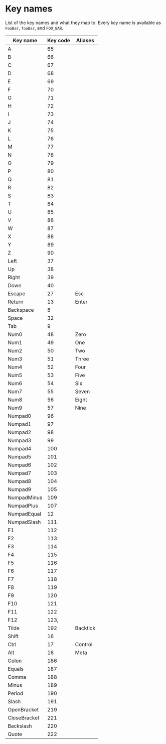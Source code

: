 # Key names

List of the key names and what they map to. Every key name is available as `FooBar`, `fooBar`, and `FOO_BAR`.

| Key name | Key code | Aliases |
| -------- | -------- | ------- |
| A | 65 | |
| B | 66 | |
| C | 67 | |
| D | 68 | |
| E | 69 | |
| F | 70 | |
| G | 71 | |
| H | 72 | |
| I | 73 | |
| J | 74 | |
| K | 75 | |
| L | 76 | |
| M | 77 | |
| N | 78 | |
| O | 79 | |
| P | 80 | |
| Q | 81 | |
| R | 82 | |
| S | 83 | |
| T | 84 | |
| U | 85 | |
| V | 86 | |
| W | 87 | |
| X | 88 | |
| Y | 89 | |
| Z | 90 | |
| Left | 37 | |
| Up | 38 | |
| Right | 39 | |
| Down | 40 | |
| Escape | 27 | Esc |
| Return | 13 | Enter |
| Backspace | 8 | |
| Space | 32 | |
| Tab | 9 | |
| Num0 | 48 | Zero |
| Num1 | 49 | One |
| Num2 | 50 | Two |
| Num3 | 51 | Three |
| Num4 | 52 | Four |
| Num5 | 53 | Five |
| Num6 | 54 | Six |
| Num7 | 55 | Seven |
| Num8 | 56 | Eight |
| Num9 | 57 | Nine |
| Numpad0 | 96 | |
| Numpad1 | 97 | |
| Numpad2 | 98 | |
| Numpad3 | 99 | |
| Numpad4 | 100 | |
| Numpad5 | 101 | |
| Numpad6 | 102 | |
| Numpad7 | 103 | |
| Numpad8 | 104 | |
| Numpad9 | 105 | |
| NumpadMinus | 109 | |
| NumpadPlus | 107 | |
| NumpadEqual | 12 | |
| NumpadSlash | 111 | |
| F1 | 112 | |
| F2 | 113 | |
| F3 | 114 | |
| F4 | 115 | |
| F5 | 116 | |
| F6 | 117 | |
| F7 | 118 | |
| F8 | 119 | |
| F9 | 120 | |
| F10 | 121 | |
| F11 | 122 | |
| F12 | 123, | |
| Tilde | 192 | Backtick |
| Shift | 16 | |
| Ctrl | 17 | Control |
| Alt | 18 | Meta |
| Colon | 186 | |
| Equals | 187 | |
| Comma | 188 | |
| Minus | 189 | |
| Period | 190 | |
| Slash | 191 | |
| OpenBracket | 219 | |
| CloseBracket | 221 | |
| Backslash | 220 | |
| Quote | 222 | |
